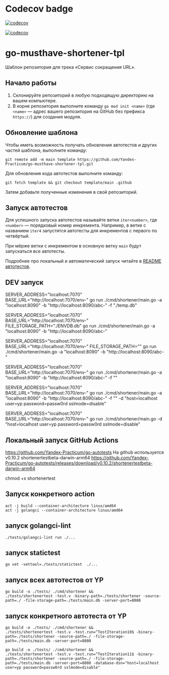 # Codecov badge

[![codecov](https://codecov.io/gh/iHamsin/practicum-shortener-service/graph/badge.svg?token=Z6XZR4AYOB)](https://codecov.io/gh/iHamsin/practicum-shortener-service)


[![codecov](https://codecov.io/gh/iHamsin/practicum-shortener-service/graphs/sunburst.svg?token=Z6XZR4AYOB)](https://codecov.io/gh/iHamsin/practicum-shortener-service)


# go-musthave-shortener-tpl

Шаблон репозитория для трека «Сервис сокращения URL».

## Начало работы

1. Склонируйте репозиторий в любую подходящую директорию на вашем компьютере.
2. В корне репозитория выполните команду `go mod init <name>` (где `<name>` — адрес вашего репозитория на GitHub без префикса `https://`) для создания модуля.

## Обновление шаблона

Чтобы иметь возможность получать обновления автотестов и других частей шаблона, выполните команду:

```
git remote add -m main template https://github.com/Yandex-Practicum/go-musthave-shortener-tpl.git
```

Для обновления кода автотестов выполните команду:

```
git fetch template && git checkout template/main .github
```

Затем добавьте полученные изменения в свой репозиторий.

## Запуск автотестов

Для успешного запуска автотестов называйте ветки `iter<number>`, где `<number>` — порядковый номер инкремента. Например, в ветке с названием `iter4` запустятся автотесты для инкрементов с первого по четвёртый.

При мёрже ветки с инкрементом в основную ветку `main` будут запускаться все автотесты.

Подробнее про локальный и автоматический запуск читайте в [README автотестов](https://github.com/Yandex-Practicum/go-autotests).

## DEV запуск

SERVER_ADDRESS="localhost:7070" BASE_URL="http://localhost:7070/env-" go run ./cmd/shortener/main.go -a "localhost:8090" -b "http://localhost:8090/abc-" -f "./temp.db"

SERVER_ADDRESS="localhost:7070" BASE_URL="http://localhost:7070/env-" FILE_STORAGE_PATH="./ENVDB.db" go run ./cmd/shortener/main.go -a "localhost:8090" -b "http://localhost:8090/abc-"

SERVER_ADDRESS="localhost:7070" BASE_URL="http://localhost:7070/env-" FILE_STORAGE_PATH="" go run ./cmd/shortener/main.go -a "localhost:8090" -b "http://localhost:8090/abc-"

SERVER_ADDRESS="localhost:7070" BASE_URL="http://localhost:7070/env-" go run ./cmd/shortener/main.go -a "localhost:8090" -b "http://localhost:8090/abc-" -f ""

SERVER_ADDRESS="localhost:7070" BASE_URL="http://localhost:7070/env-" go run ./cmd/shortener/main.go -a "localhost:8090" -b "http://localhost:8090/abc-" -f "" -d "host=localhost user=yp password=passw0rd sslmode=disable"

SERVER_ADDRESS="localhost:7070" BASE_URL="http://localhost:7070/env-" go run ./cmd/shortener/main.go -d "host=localhost user=yp password=passw0rd sslmode=disable"

## Локальный запуск GitHub Actions

https://github.com/Yandex-Practicum/go-autotests
На github используется v0.10.2 shortenertestbeta-darwin-arm64
https://github.com/Yandex-Practicum/go-autotests/releases/download/v0.10.2/shortenertestbeta-darwin-arm64

chmod +x shortenertest 

## Запуск конкретного action

```
act -j build --container-architecture linux/amd64
act -j golangci --container-architecture linux/amd64
```

## запуск golangci-lint
```
./tests/golangci-lint run ./...
```

## запуск statictest

```
go vet -vettool=./tests/statictest  ./...
```

## запуск всех автотестов от YP

```
go build -o ./tests/ ./cmd/shortener &&
./tests/shortenertest -test.v -binary-path=./tests/shortener -source-path=./ -file-storage-path=./tests/main.db -server-port=8080
```

## запуск конкретного автотеста от YP

```
go build -o ./tests/ ./cmd/shortener &&
./tests/shortenertest -test.v -test.run=^TestIteration10$ -binary-path=./tests/shortener -source-path=./ -file-storage-path=./tests/main.db -server-port=8080
```

```
go build -o ./tests/ ./cmd/shortener &&
./tests/shortenertest -test.v -test.run=^TestIteration11$ -binary-path=./tests/shortener -source-path=./ -file-storage-path=./tests/main.db -server-port=8080 -database-dsn="host=localhost user=yp password=passw0rd sslmode=disable"
```